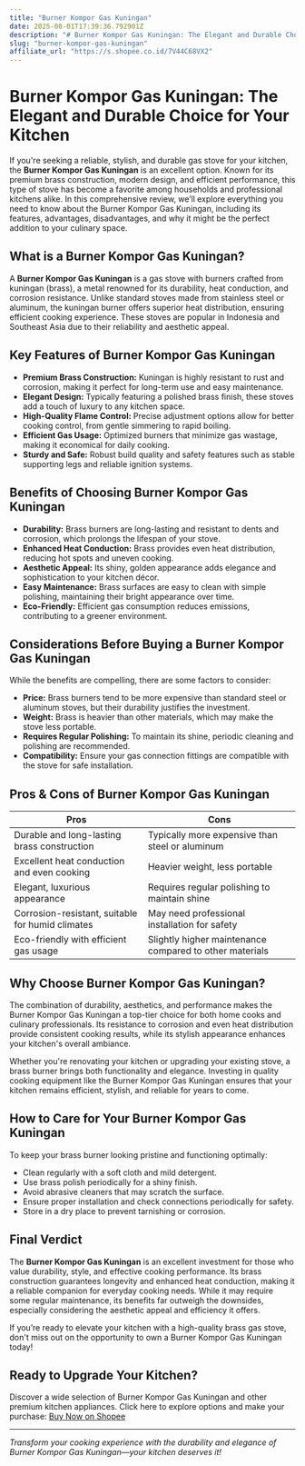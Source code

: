 ```yaml
---
title: "Burner Kompor Gas Kuningan"
date: 2025-08-01T17:39:36.792901Z
description: "# Burner Kompor Gas Kuningan: The Elegant and Durable Choice for Your Kitchen..."
slug: "burner-kompor-gas-kuningan"
affiliate_url: "https://s.shopee.co.id/7V44C68VX2"
---
```

# Burner Kompor Gas Kuningan: The Elegant and Durable Choice for Your Kitchen

If you're seeking a reliable, stylish, and durable gas stove for your kitchen, the **Burner Kompor Gas Kuningan** is an excellent option. Known for its premium brass construction, modern design, and efficient performance, this type of stove has become a favorite among households and professional kitchens alike. In this comprehensive review, we’ll explore everything you need to know about the Burner Kompor Gas Kuningan, including its features, advantages, disadvantages, and why it might be the perfect addition to your culinary space.

## What is a Burner Kompor Gas Kuningan?

A **Burner Kompor Gas Kuningan** is a gas stove with burners crafted from kuningan (brass), a metal renowned for its durability, heat conduction, and corrosion resistance. Unlike standard stoves made from stainless steel or aluminum, the kuningan burner offers superior heat distribution, ensuring efficient cooking experience. These stoves are popular in Indonesia and Southeast Asia due to their reliability and aesthetic appeal.

## Key Features of Burner Kompor Gas Kuningan

- **Premium Brass Construction:** Kuningan is highly resistant to rust and corrosion, making it perfect for long-term use and easy maintenance.
- **Elegant Design:** Typically featuring a polished brass finish, these stoves add a touch of luxury to any kitchen space.
- **High-Quality Flame Control:** Precise adjustment options allow for better cooking control, from gentle simmering to rapid boiling.
- **Efficient Gas Usage:** Optimized burners that minimize gas wastage, making it economical for daily cooking.
- **Sturdy and Safe:** Robust build quality and safety features such as stable supporting legs and reliable ignition systems.

## Benefits of Choosing Burner Kompor Gas Kuningan

- **Durability:** Brass burners are long-lasting and resistant to dents and corrosion, which prolongs the lifespan of your stove.
- **Enhanced Heat Conduction:** Brass provides even heat distribution, reducing hot spots and uneven cooking.
- **Aesthetic Appeal:** Its shiny, golden appearance adds elegance and sophistication to your kitchen décor.
- **Easy Maintenance:** Brass surfaces are easy to clean with simple polishing, maintaining their bright appearance over time.
- **Eco-Friendly:** Efficient gas consumption reduces emissions, contributing to a greener environment.

## Considerations Before Buying a Burner Kompor Gas Kuningan

While the benefits are compelling, there are some factors to consider:

- **Price:** Brass burners tend to be more expensive than standard steel or aluminum stoves, but their durability justifies the investment.
- **Weight:** Brass is heavier than other materials, which may make the stove less portable.
- **Requires Regular Polishing:** To maintain its shine, periodic cleaning and polishing are recommended.
- **Compatibility:** Ensure your gas connection fittings are compatible with the stove for safe installation.

## Pros & Cons of Burner Kompor Gas Kuningan

| Pros                                              | Cons                                              |
|---------------------------------------------------|---------------------------------------------------|
| Durable and long-lasting brass construction     | Typically more expensive than steel or aluminum  |
| Excellent heat conduction and even cooking      | Heavier weight, less portable                     |
| Elegant, luxurious appearance                   | Requires regular polishing to maintain shine    |
| Corrosion-resistant, suitable for humid climates | May need professional installation for safety  |
| Eco-friendly with efficient gas usage           | Slightly higher maintenance compared to other materials |

## Why Choose Burner Kompor Gas Kuningan?

The combination of durability, aesthetics, and performance makes the Burner Kompor Gas Kuningan a top-tier choice for both home cooks and culinary professionals. Its resistance to corrosion and even heat distribution provide consistent cooking results, while its stylish appearance enhances your kitchen's overall ambiance.

Whether you're renovating your kitchen or upgrading your existing stove, a brass burner brings both functionality and elegance. Investing in quality cooking equipment like the Burner Kompor Gas Kuningan ensures that your kitchen remains efficient, stylish, and reliable for years to come.

## How to Care for Your Burner Kompor Gas Kuningan

To keep your brass burner looking pristine and functioning optimally:
- Clean regularly with a soft cloth and mild detergent.
- Use brass polish periodically for a shiny finish.
- Avoid abrasive cleaners that may scratch the surface.
- Ensure proper installation and check connections periodically for safety.
- Store in a dry place to prevent tarnishing or corrosion.

## Final Verdict

The **Burner Kompor Gas Kuningan** is an excellent investment for those who value durability, style, and effective cooking performance. Its brass construction guarantees longevity and enhanced heat conduction, making it a reliable companion for everyday cooking needs. While it may require some regular maintenance, its benefits far outweigh the downsides, especially considering the aesthetic appeal and efficiency it offers.

If you’re ready to elevate your kitchen with a high-quality brass gas stove, don't miss out on the opportunity to own a Burner Kompor Gas Kuningan today!

## Ready to Upgrade Your Kitchen?

Discover a wide selection of Burner Kompor Gas Kuningan and other premium kitchen appliances. Click here to explore options and make your purchase: [Buy Now on Shopee](https://s.shopee.co.id/7V44C68VX2)

---

*Transform your cooking experience with the durability and elegance of Burner Kompor Gas Kuningan—your kitchen deserves it!*